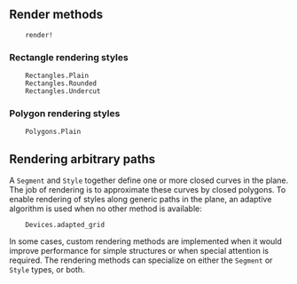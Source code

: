 ## Render methods

```@docs
    render!
```

### Rectangle rendering styles

```@docs
    Rectangles.Plain
    Rectangles.Rounded
    Rectangles.Undercut
```

### Polygon rendering styles

```@docs
    Polygons.Plain
```

## Rendering arbitrary paths

A `Segment` and `Style` together define one or more closed curves in the plane.
The job of rendering is to approximate these curves by closed polygons. To enable rendering
of styles along generic paths in the plane, an adaptive algorithm is used when no other
method is available:

```@docs
    Devices.adapted_grid
```

In some cases, custom rendering methods are implemented when it would improve performance
for simple structures or when special attention is required. The rendering methods can
specialize on either the `Segment` or `Style` types, or both.
